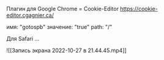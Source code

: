 Плагин для Google Chrome = Cookie-Editor  https://cookie-editor.cgagnier.ca/

имя:   "gotospb"
значение:  "true"
path:  "/"

Для  Safari  ... 

![[Запись экрана 2022-10-27 в 21.44.45.mp4]]



